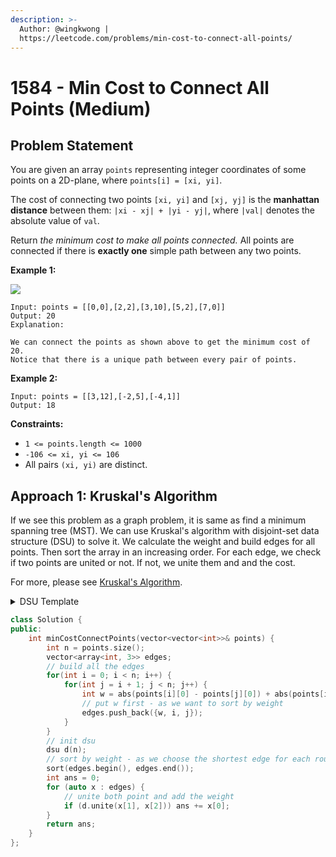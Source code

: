 ```yaml
---
description: >-
  Author: @wingkwong |
  https://leetcode.com/problems/min-cost-to-connect-all-points/
---
```


# 1584 - Min Cost to Connect All Points (Medium)

## Problem Statement

You are given an array `points` representing integer coordinates of some points on a 2D-plane, where `points[i] = [xi, yi]`.

The cost of connecting two points `[xi, yi]` and `[xj, yj]` is the **manhattan distance** between them: `|xi - xj| + |yi - yj|`, where `|val|` denotes the absolute value of `val`.

Return _the minimum cost to make all points connected._ All points are connected if there is **exactly one** simple path between any two points.

**Example 1:**

![](https://assets.leetcode.com/uploads/2020/08/26/d.png)

```
Input: points = [[0,0],[2,2],[3,10],[5,2],[7,0]]
Output: 20
Explanation: 

We can connect the points as shown above to get the minimum cost of 20.
Notice that there is a unique path between every pair of points.
```

**Example 2:**

```
Input: points = [[3,12],[-2,5],[-4,1]]
Output: 18
```

**Constraints:**

* `1 <= points.length <= 1000`
* `-106 <= xi, yi <= 106`
* All pairs `(xi, yi)` are distinct.

## Approach 1: Kruskal's Algorithm

If we see this problem as a graph problem, it is same as find a minimum spanning tree (MST).  We can use Kruskal's algorithm with disjoint-set data structure (DSU) to solve it. We calculate the weight and build edges for all points. Then sort the array in an increasing order. For each edge, we check if two points are united or not. If not, we unite them and and the cost.

For more, please see [Kruskal's Algorithm](https://en.wikipedia.org/wiki/Kruskal's\_algorithm).

<details>

<summary>DSU Template</summary>

```cpp
class dsu {
 public:
  vector<int> root, rank;
  int n;
  int cnt;

  dsu(int _n) : n(_n) {
    root.resize(n);
    rank.resize(n);
    for(int i = 0; i < n; i++) {
        root[i] = i;
        rank[i] = 1;
    }
    cnt = n;
  }

  inline int getCount() { return cnt; }

  inline int get(int x) { return (x == root[x] ? x : (root[x] = get(root[x]))); }

  inline bool unite(int x, int y) {
    x = get(x);
    y = get(y);
    if (x != y) {
        if (rank[x] > rank[y]) {
            root[y] = x;
        } else if (rank[x] < rank[y]) {
            root[x] = y;
        } else {
            root[y] = x;
            rank[x] += 1;
        }
        cnt--;
      return true;
    }
    return false;
  }
};
```

</details>

```cpp
class Solution {
public:
    int minCostConnectPoints(vector<vector<int>>& points) {
        int n = points.size(); 
        vector<array<int, 3>> edges;
        // build all the edges
        for(int i = 0; i < n; i++) {
            for(int j = i + 1; j < n; j++) {
                int w = abs(points[i][0] - points[j][0]) + abs(points[i][1] - points[j][1]);
                // put w first - as we want to sort by weight
                edges.push_back({w, i, j});
            }
        }
        // init dsu
        dsu d(n);
        // sort by weight - as we choose the shortest edge for each round
        sort(edges.begin(), edges.end());
        int ans = 0;
        for (auto x : edges) {
            // unite both point and add the weight
            if (d.unite(x[1], x[2])) ans += x[0];
        }
        return ans;
    }
};
```
